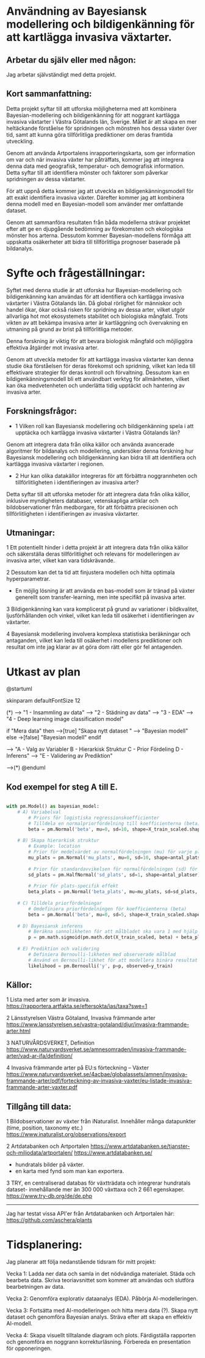 
# Användning av Bayesiansk modellering och bildigenkänning för att kartlägga invasiva växtarter.

## Arbetar du själv eller med någon:

Jag arbetar självständigt med detta projekt.

## Kort sammanfattning:

Detta projekt syftar till att utforska möjligheterna med att kombinera Bayesian-modellering och bildigenkänning för att noggrant kartlägga invasiva växtarter i Västra Götalands län, Sverige. Målet är att skapa en mer heltäckande förståelse för spridningen och mönstren hos dessa växter över tid, samt att kunna göra tillförlitliga prediktioner om deras framtida utveckling.

Genom att använda Artportalens inrapporteringskarta, som ger information om var och när invasiva växter har påträffats, kommer jag att integrera denna data med geografisk, temperatur- och demografisk information. Detta syftar till att identifiera mönster och faktorer som påverkar spridningen av dessa växtarter.

För att uppnå detta kommer jag att utveckla en bildigenkänningsmodell för att exakt identifiera invasiva växter. Därefter kommer jag att kombinera denna modell med en Bayesian-modell som använder mer omfattande dataset.

Genom att sammanföra resultaten från båda modellerna strävar projektet efter att ge en djupgående bedömning av förekomsten och ekologiska mönster hos arterna. Dessutom kommer Bayesian-modellens förmåga att uppskatta osäkerheter att bidra till tillförlitliga prognoser baserade på bildanalys.


# Syfte och frågeställningar:

Syftet med denna studie är att utforska hur Bayesian-modellering och bildigenkänning kan användas för att identifiera och kartlägga invasiva växtarter i Västra Götalands län. Då global rörlighet för människor och handel ökar, ökar också risken för spridning av dessa arter, vilket utgör allvarliga hot mot ekosystemets stabilitet och biologiska mångfald. Trots vikten av att bekämpa invasiva arter är kartläggning och övervakning en utmaning på grund av brist på tillförlitliga metoder.

Denna forskning är viktig för att bevara biologisk mångfald och möjliggöra effektiva åtgärder mot invasiva arter. 

Genom att utveckla metoder för att kartlägga invasiva växtarter kan denna studie öka förståelsen för deras förekomst och spridning, vilket kan leda till effektivare strategier för deras kontroll och förvaltning. Dessutom kan en bildigenkänningsmodell bli ett användbart verktyg för allmänheten, vilket kan öka medvetenheten och underlätta tidig upptäckt och hantering av invasiva arter.

## Forskningsfrågor:

- 1 Vilken roll kan Bayesiansk modellering och bildigenkänning spela i att upptäcka och kartlägga invasiva växtarter i Västra Götalands län?

Genom att integrera data från olika källor och använda avancerade algoritmer för bildanalys och modellering, undersöker denna forskning hur Bayesiansk modellering och bildigenkänning kan bidra till att identifiera och kartlägga invasiva växtarter i regionen.
<br>
- 2 Hur kan olika datakällor integreras för att förbättra noggrannheten och tillförlitligheten i identifieringen av invasiva arter?

Detta syftar till att utforska metoder för att integrera data från olika källor, inklusive myndigheters databaser, vetenskapliga artiklar och bildobservationer från medborgare, för att förbättra precisionen och tillförlitligheten i identifieringen av invasiva växtarter.

## Utmaningar:

1 Ett potentiellt hinder i detta projekt är att integrera data från olika källor och säkerställa deras tillförlitlighet och relevans för modelleringen av invasiva arter, vilket kan vara tidskrävande. 

2 Dessutom kan det ta tid att finjustera modellen och hitta optimala hyperparametrar.

- En möjlig lösning är att använda en bas-modell som är tränad på växter generellt som transfer-learning, men inte specifikt på invasiva arter. 

3 Bildigenkänning kan vara komplicerat på grund av variationer i bildkvalitet, ljusförhållanden och vinkel, vilket kan leda till osäkerhet i identifieringen av växtarter. 

4 Bayesiansk modellering involvera komplexa statistiska beräkningar och antaganden, vilket kan leda till osäkerhet i modellens prediktioner och resultat om inte jag klarar av at göra dom rätt eller gör fel antagenden.

<div style="page-break-before: always;"></div>

# Utkast av plan

@startuml

skinparam defaultFontSize 12

(*) --> "1 - Insammling av data"
--> "2 - Städning av data"
--> "3 - EDA"
--> "4 - Deep learning image classification model"

if "Mera data" then
  -->[true] "Skapa nytt dataset "
  --> "Bayesian modell"
else
  ->[false] "Bayesian modell"
endif

--> "A - Valg av Variabler
    B - Hierarkisk Struktur
    C - Prior Fördeling
    D - Inferens"
--> "E - Validering av Prediktion"

-->(*)
@enduml

<div style="page-break-before: always;"></div>

## Kod exempel for steg A till E.

```python

with pm.Model() as bayesian_model:
    # A) Variabelval
        # Priors för logistiska regressionskoefficienter
        # Tilldela en normalpriorfördelning till koefficienterna (beta) med medelvärde 0 och standardavvikelse 10
        beta = pm.Normal('beta', mu=0, sd=10, shape=X_train_scaled.shape[1])
    
    # B) Skapa hierarkisk struktur
        # Example: location
        # Prior för medelvärdet av normalfördelningen (mu) för varje plats
        mu_plats = pm.Normal('mu_plats', mu=0, sd=10, shape=antal_platser)
        
        # Prior för standardavvikelsen för normalfördelningen (sd) för varje plats
        sd_plats = pm.HalfNormal('sd_plats', sd=1, shape=antal_platser)
        
        # Prior för plats-specifik effekt
        beta_plats = pm.Normal('beta_plats', mu=mu_plats, sd=sd_plats, shape=antal_platser)
    
    # C) Tilldela priorfördelningar
        # Omdefiniera priorfördelningen för koefficienterna (beta)
        beta = pm.Normal('beta', mu=0, sd=5, shape=X_train_scaled.shape[1])  # Exempel på ändring av prior
    
    # D) Bayesiansk inferens
        # Beräkna sannolikheten för att målbladet ska vara 1 med hjälp av en logistisk funktion applicerad på punktproduktet av funktioner och koefficienter
        p = pm.math.sigmoid(pm.math.dot(X_train_scaled, beta) + beta_plats[plats_index])
        
    # E) Prediktion och validering
        # Definiera Bernoulli-likheten med observerade målblad
        # Använd en Bernoulli-likhet för att modellera binära resultat (0 eller 1) med sannolikheter som ges av p
        likelihood = pm.Bernoulli('y', p=p, observed=y_train)

```
<div style="page-break-before: always;"></div>

## Källor:

1 Lista med arter som är invasiva.
https://rapportera.artfakta.se/eftersokta/ias/taxa?swe=1

2 Länsstyrelsen Västra Götaland, Invasiva främmande arter
https://www.lansstyrelsen.se/vastra-gotaland/djur/invasiva-frammande-arter.html

3 NATURVÅRDSVERKET, Definition
https://www.naturvardsverket.se/amnesomraden/invasiva-frammande-arter/vad-ar-ifa/definition/

4 Invasiva främmande arter på EU:s förteckning – Växter
https://www.naturvardsverket.se/4acbae/globalassets/amnen/invasiva-frammande-arter/pdf/forteckning-av-invasiva-vaxter/eu-listade-invasiva-frammande-arter-vaxter.pdf

## Tillgång till data:

1 Bildobservationer av växter från iNaturalist. Innehåller många datapunkter (time, position, taxonomy etc.) 
https://www.inaturalist.org/observations/export

2 Artdatabanken och Artportalen
https://www.artdatabanken.se/tjanster-och-miljodata/artportalen/
https://www.artdatabanken.se/
- hundratals bilder på växter.
- en karta med fynd som man kan exportera.

3 TRY, en centraliserad databas för växtträdata och integrerar hundratals dataset- innehållande mer än 300 000 växttaxa och 2 661 egenskaper.
https://www.try-db.org/de/de.php

--- 
Jag har testat vissa API'er från Artdatabanken och Artportalen här: https://github.com/aschera/plants

# Tidsplanering:

Jag planerar att följa nedanstående tidsram för mitt projekt:

Vecka 1:
Ladda ner data och samla in det nödvändiga materialet.
Städa och bearbeta data.
Skriva teoriavsnittet som kommer att användas och slutföra bearbetningen av data.

Vecka 2:
Genomföra explorativ dataanalys (EDA).
Påbörja AI-modelleringen.

Vecka 3:
Fortsätta med AI-modelleringen och hitta mera data (?).
Skapa nytt dataset och genomföra Bayesian analys.
Sträva efter att skapa en effektiv AI-modell.

Vecka 4:
Skapa visuellt tilltalande diagram och plots.
Färdigställa rapporten och genomföra en noggrann korrekturläsning.
Förbereda en presentation för opponeringen.

